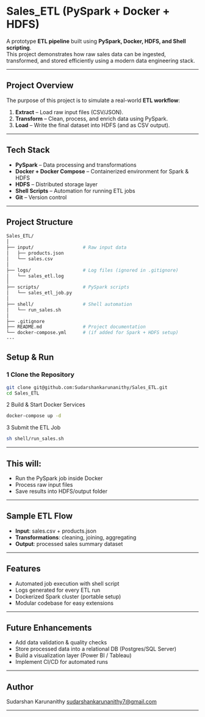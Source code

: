# Sales_ETL (PySpark + Docker + HDFS)

A prototype **ETL pipeline** built using **PySpark, Docker, HDFS, and Shell scripting**.  
This project demonstrates how raw sales data can be ingested, transformed, and stored efficiently using a modern data engineering stack.

---

## Project Overview
The purpose of this project is to simulate a real-world **ETL workflow**:

1. **Extract** – Load raw input files (CSV/JSON).
2. **Transform** – Clean, process, and enrich data using PySpark.
3. **Load** – Write the final dataset into HDFS (and as CSV output).

---

## Tech Stack
- **PySpark** – Data processing and transformations  
- **Docker + Docker Compose** – Containerized environment for Spark & HDFS  
- **HDFS** – Distributed storage layer  
- **Shell Scripts** – Automation for running ETL jobs  
- **Git** – Version control  

---

## Project Structure
```bash
Sales_ETL/
│
├── input/                  # Raw input data
│   ├── products.json
│   └── sales.csv
│
├── logs/                   # Log files (ignored in .gitignore)
│   └── sales_etl.log
│
├── scripts/                # PySpark scripts
│   └── sales_etl_job.py
│
├── shell/                  # Shell automation
│   └── run_sales.sh
│
├── .gitignore
├── README.md               # Project documentation
└── docker-compose.yml      # (if added for Spark + HDFS setup)
---
```
## Setup & Run

### 1️ Clone the Repository
```bash
git clone git@github.com:Sudarshankarunanithy/Sales_ETL.git
cd Sales_ETL
```
2️ Build & Start Docker Services
```bash
docker-compose up -d
```
3️ Submit the ETL Job
```bash
sh shell/run_sales.sh
```
---

## This will:

- Run the PySpark job inside Docker
- Process raw input files
- Save results into HDFS/output folder
---
##  Sample ETL Flow

- **Input**: sales.csv + products.json
- **Transformations**: cleaning, joining, aggregating
- **Output**: processed sales summary dataset
---
## Features

- Automated job execution with shell script
- Logs generated for every ETL run
- Dockerized Spark cluster (portable setup)
- Modular codebase for easy extensions
---
## Future Enhancements

- Add data validation & quality checks
- Store processed data into a relational DB (Postgres/SQL Server)
- Build a visualization layer (Power BI / Tableau)
- Implement CI/CD for automated runs
---
## Author

Sudarshan Karunanithy
sudarshankarunanithy7@gmail.com

---
